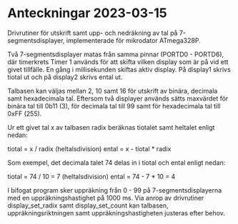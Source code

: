 # Anteckningar 2023-03-15
Drivrutiner för utskrift samt upp- och nedräkning av tal på 7-segmentsdisplayer, implementerade för mikrodator ATmega328P. 

Två 7-segmentsdisplayer matas från samma pinnar (PORTD0 - PORTD6), där timerkrets Timer 1 används för att
skifta vilken display som är på vid ett givet tillfälle. En gång i millisekunden skiftas aktiv display.
På display1 skrivs tiotal ut och på display2 skrivs ental ut. 

Talbasen kan väljas mellan 2, 10 samt 16 för utskrift av binära, decimala samt hexadecimala tal.
Eftersom två displayer används sätts maxvärdet för binära tal till 0b11 (3), för decimala tal till 99
samt för hexadecimala tal till 0xFF (255).

Ur ett givet tal x av talbasen radix beräknas tiotalet samt heltalet enligt nedan:

tiotal = x / radix (heltalsdivision)
ental = x - tiotal * radix

Som exempel, det decimala talet 74 delas in i tiotal och ental enligt nedan:

tiotal = 74 / 10 = 7 (heltalsdivision)
ental = 74 - 7 * 10 = 4

I bifogat program sker uppräkning från 0 - 99 på 7-segmentsdisplayerna med en uppräkningshastighet på 1000 ms.
Via anrop av drivrutiner display_set_radix samt display_set_count kan talbasen, uppräkningsriktningen samt uppräkningshastigheten justeras efter behov.